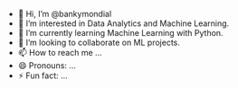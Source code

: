- 👋 Hi, I’m @bankymondial
- 👀 I’m interested in Data Analytics and Machine Learning.
- 🌱 I’m currently learning Machine Learning with Python.
- 💞️ I’m looking to collaborate on ML projects.
- 📫 How to reach me ...
- 😄 Pronouns: ...
- ⚡ Fun fact: ...

<!---
bankymondial/bankymondial is a ✨ special ✨ repository because its `README.md` (this file) appears on your GitHub profile.
You can click the Preview link to take a look at your changes.
--->
